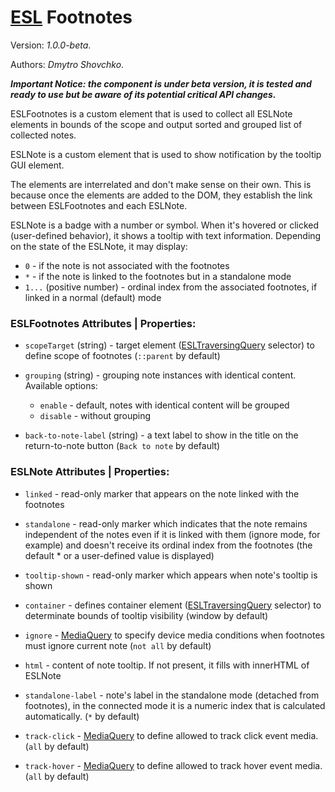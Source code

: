 # [ESL](../../../) Footnotes

Version: *1.0.0-beta*.

Authors: *Dmytro Shovchko*.

***Important Notice: the component is under beta version, it is tested and ready to use but be aware of its potential critical API changes.***

<a name="intro"></a>

ESLFootnotes is a custom element that is used to collect all ESLNote elements in bounds of the scope and output sorted and grouped list of collected notes.

ESLNote is a custom element that is used to show notification by the tooltip GUI element.

The elements are interrelated and don't make sense on their own. This is because once the elements are added to the DOM, they establish the link between ESLFootnotes and each ESLNote.

ESLNote is a badge with a number or symbol. When it's hovered or clicked (user-defined behavior), it shows a tooltip with text information. Depending on the state of the ESLNote, it may display:
 - `0` - if the note is not associated with the footnotes
 - `*` - if the note is linked to the footnotes but in a standalone mode
 - `1...` (positive number) - ordinal index from the associated footnotes, if linked in a normal (default) mode

### ESLFootnotes Attributes | Properties:

- `scopeTarget` (string) - target element ([ESLTraversingQuery](../esl-traversing-query/README.md) selector) to define scope of footnotes (`::parent` by default)

- `grouping` (string) - grouping note instances with identical content. Available options:
  -  `enable` - default, notes with identical content will be grouped
  -  `disable` - without grouping

- `back-to-note-label` (string) - a text label to show in the title on the return-to-note button (`Back to note` by default)


### ESLNote Attributes | Properties:

- `linked` - read-only marker that appears on the note linked with the footnotes

- `standalone` - read-only marker which indicates that the note remains independent of the notes even if it is linked with them (ignore mode, for example) and doesn't receive its ordinal index from the footnotes (the default * or a user-defined value is displayed)

- `tooltip-shown` - read-only marker which appears when note's tooltip is shown

- `container` - defines container element ([ESLTraversingQuery](../esl-traversing-query/README.md) selector) to determinate bounds of tooltip visibility (window by default)

- `ignore` - [MediaQuery](../esl-media-query/README.md) to specify device media conditions when footnotes must ignore current note (`not all` by default)

- `html` - content of note tooltip. If not present, it fills with innerHTML of ESLNote

- `standalone-label` - note's label in the standalone mode (detached from footnotes), in the connected mode it is a numeric index that is calculated automatically. (`*` by default)

- `track-click` - [MediaQuery](../esl-media-query/README.md) to define allowed to track click event media. (`all` by default)
  
- `track-hover` - [MediaQuery](../esl-media-query/README.md) to define allowed to track hover event media. (`all` by default)
